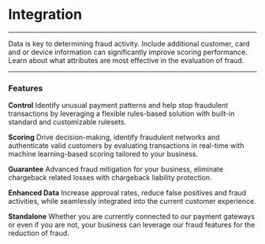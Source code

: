 # Integration

---

Data is key to determining fraud activity. Include additional customer, card and or device information can significantly improve scoring performance. Learn about what attributes are most effective in the evaluation of fraud.

---

### Features

**Control**
Identify unusual payment patterns and help stop fraudulent transactions by leveraging a flexible rules-based solution with built-in standard and customizable rulesets.

**Scoring**
Drive decision-making, identify fraudulent networks and authenticate valid customers by evaluating transactions in real-time with machine learning-based scoring tailored to your business.

**Guarantee**
Advanced fraud mitigation for your business, eliminate chargeback related losses with chargeback liability protection. 

**Enhanced Data**
Increase approval rates, reduce false positives and fraud activities, while seamlessly integrated into the current customer experience. 

**Standalone**
Whether you are currently connected to our payment gateways or even if you are not, your business can leverage our fraud features for the reduction of fraud. 

